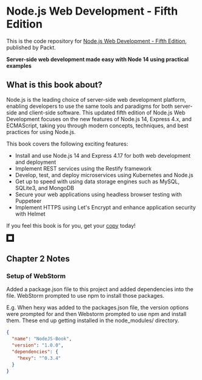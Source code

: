 # Node.js Web Development - Fifth Edition

This is the code repository for [Node.js Web Development - Fifth Edition](https://www.packtpub.com/web-development/node-js-web-development-fifth-edition?utm_source=github&utm_medium=repository&utm_campaign=9781838987572), published by Packt.

**Server-side web development made easy with Node 14 using practical examples**

## What is this book about?
Node.js is the leading choice of server-side web development platform, enabling developers to use the same tools and paradigms for both server-side and client-side software. This updated fifth edition of Node.js Web Development focuses on the new features of Node.js 14, Express 4.x, and ECMAScript, taking you through modern concepts, techniques, and best practices for using Node.js.

This book covers the following exciting features: 
* Install and use Node.js 14 and Express 4.17 for both web development and deployment
* Implement REST services using the Restify framework
* Develop, test, and deploy microservices using Kubernetes and Node.js
* Get up to speed with using data storage engines such as MySQL, SQLite3, and MongoDB
* Secure your web applications using headless browser testing with Puppeteer
* Implement HTTPS using Let's Encrypt and enhance application security with Helmet

If you feel this book is for you, get your [copy](https://www.amazon.com/dp/1838987576) today!

<a href="https://www.packtpub.com/?utm_source=github&utm_medium=banner&utm_campaign=GitHubBanner"><img src="https://raw.githubusercontent.com/PacktPublishing/GitHub/master/GitHub.png" alt="https://www.packtpub.com/" border="5" /></a>

## Chapter 2 Notes

### Setup of WebStorm
Added a package.json file to this project and added dependencies into the file.  WebStorm prompted to use npm to install those packages.

E.g. When hexy was added to the packages.json file, the version options were prompted for and then Webstorm prompted to use npm and install them.  These end up getting installed in the node_modules/ directory.
```json
{
  "name": "NodeJS-Book",
  "version": "1.0.0",
  "dependencies": {
    "hexy": "^0.3.4"
  }
}
```